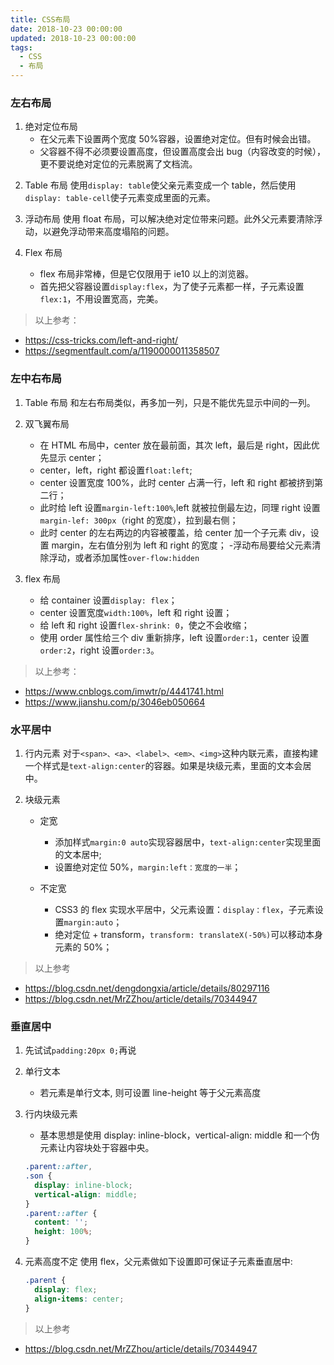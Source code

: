 ```yaml
---
title: CSS布局
date: 2018-10-23 00:00:00
updated: 2018-10-23 00:00:00
tags:
  - CSS
  - 布局
---
```


### 左右布局

1. 绝对定位布局
   - 在父元素下设置两个宽度 50%容器，设置绝对定位。但有时候会出错。
   - 父容器不得不必须要设置高度，但设置高度会出 bug（内容改变的时候），更不要说绝对定位的元素脱离了文档流。

<!-- more -->

2. Table 布局
   使用`display: table`使父亲元素变成一个 table，然后使用`display: table-cell`使子元素变成里面的元素。

3. 浮动布局
   使用 float 布局，可以解决绝对定位带来问题。此外父元素要清除浮动，以避免浮动带来高度塌陷的问题。

4. Flex 布局
   - flex 布局非常棒，但是它仅限用于 ie10 以上的浏览器。
   - 首先把父容器设置`display:flex`，为了使子元素都一样，子元素设置`flex:1`，不用设置宽高，完美。

> 以上参考：

- https://css-tricks.com/left-and-right/
- https://segmentfault.com/a/1190000011358507

### 左中右布局

1. Table 布局
   和左右布局类似，再多加一列，只是不能优先显示中间的一列。

2. 双飞翼布局

   - 在 HTML 布局中，center 放在最前面，其次 left，最后是 right，因此优先显示 center；
   - center，left，right 都设置`float:left`;
   - center 设置宽度 100%，此时 center 占满一行，left 和 right 都被挤到第二行；
   - 此时给 left 设置`margin-left:100%`,left 就被拉倒最左边，同理 right 设置`margin-lef: 300px`（right 的宽度），拉到最右侧；
   - 此时 center 的左右两边的内容被覆盖，给 center 加一个子元素 div，设置 margin，左右值分别为 left 和 right 的宽度； -浮动布局要给父元素清除浮动，或者添加属性`over-flow:hidden`

3. flex 布局
   - 给 container 设置`display: flex`；
   - center 设置宽度`width:100%`，left 和 right 设置；
   - 给 left 和 right 设置`flex-shrink: 0`，使之不会收缩；
   - 使用 order 属性给三个 div 重新排序，left 设置`order:1`，center 设置`order:2`，right 设置`order:3`。

> 以上参考：

- https://www.cnblogs.com/imwtr/p/4441741.html
- https://www.jianshu.com/p/3046eb050664

### 水平居中

1. 行内元素
   对于`<span>、<a>、<label>、<em>、<img>`这种内联元素，直接构建一个样式是`text-align:center`的容器。如果是块级元素，里面的文本会居中。

2. 块级元素

   - 定宽

     - 添加样式`margin:0 auto`实现容器居中，`text-align:center`实现里面的文本居中;
     - 设置绝对定位 50%，`margin:left：宽度的一半`；

   - 不定宽
     - CSS3 的 flex 实现水平居中，父元素设置：`display：flex`，子元素设置`margin:auto`；
     - 绝对定位 + transform，`transform: translateX(-50%)`可以移动本身元素的 50%；

> 以上参考

- https://blog.csdn.net/dengdongxia/article/details/80297116
- https://blog.csdn.net/MrZZhou/article/details/70344947

### 垂直居中

1. 先试试`padding:20px 0;`再说

2. 单行文本

   - 若元素是单行文本, 则可设置 line-height 等于父元素高度

3. 行内块级元素

   - 基本思想是使用 display: inline-block，vertical-align: middle 和一个伪元素让内容块处于容器中央。

   ```css
   .parent::after,
   .son {
     display: inline-block;
     vertical-align: middle;
   }
   .parent::after {
     content: '';
     height: 100%;
   }
   ```

4. 元素高度不定
   使用 flex，父元素做如下设置即可保证子元素垂直居中:

   ```css
   .parent {
     display: flex;
     align-items: center;
   }
   ```

> 以上参考

- https://blog.csdn.net/MrZZhou/article/details/70344947
